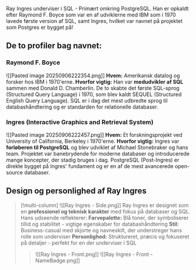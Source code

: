 Ray Ingres underviser i SQL - Primært omkring PostgreSQL. Han er opkaldt efter Raymond F. Boyce som var en af udviklerne med IBM som i 1970 lavede første version af SQL, samt Ingres, hvilket var navnet på projektet som Postgres er bygget på!

## De to profiler bag navnet:

### Raymond F. Boyce
![[Pasted image 20250906222354.png]]
**Hvem:** Amerikansk datalog og forsker hos IBM i 1970'erne.
**Hvorfor vigtig:** Han var **medudvikler af SQL** sammen med Donald D. Chamberlin. De to skabte det første SQL-sprog (Structured Query Language) i 1970, som blev kaldt SEQUEL (Structured English Query Language). SQL er i dag det mest udbredte sprog til databashåndtering og er standarden for relationelle databaser.

### Ingres (Interactive Graphics and Retrieval System)
![[Pasted image 20250906222457.png]]
**Hvem:** Et forskningsprojekt ved University of California, Berkeley i 1970'erne.
**Hvorfor vigtig:** Ingres var **forløberen til PostgreSQL** og blev udviklet af Michael Stonebraker og hans team. Projektet var banebrydende for moderne databaser og introducerede mange koncepter, der stadig bruges i dag. PostgreSQL (Post-Ingres) er direkte bygget på Ingres' fundament og er en af de mest avancerede open-source databaser.

## Design og personlighed af Ray Ingres

> [!multi-column]
>![[Ray Ingres - Side.png]]
> Ray Ingres er designet som en **professionel og teknisk karakter** med fokus på databaser og SQL. Hans udseende reflekterer:
>**Farvepalette:** Blå toner, der symboliserer tillid og stabilitet - vigtige egenskaber for databashåndtering
>**Stil:** Business-casual med skjorte og navneskilt, der understreger hans rolle som underviser
>**Personlighed:** Struktureret, præcis og fokuseret på detaljer - perfekt for en der underviser i SQL 
>>![[Ray Ingres - Front.png]]
>>![[Ray Ingres - Front - NameBadge.png]]